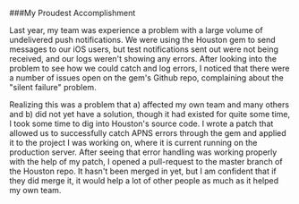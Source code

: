 ###My Proudest Accomplishment

Last year, my team was experience a problem with a large volume of undelivered push notifications. We were using the Houston gem to send messages to our iOS users, but test notifications sent out were not being received, and our logs weren't showing any errors. After looking into the problem to see how we could catch and log errors, I noticed that there were a number of issues open on the gem's Github repo, complaining about the "silent failure" problem.

Realizing this was a problem that a) affected my own team and many others and b) did not yet have a solution, though it had existed for quite some time, I took some time to dig into Houston's source code. I wrote a patch that allowed us to successfully catch APNS errors through the gem and applied it to the project I was working on, where it is current running on the production server. After seeing that error handling was working properly with the help of my patch, I opened a pull-request to the master branch of the Houston repo. It hasn't been merged in yet, but I am confident that if they did merge it, it would help a lot of other people as much as it helped my own team.
